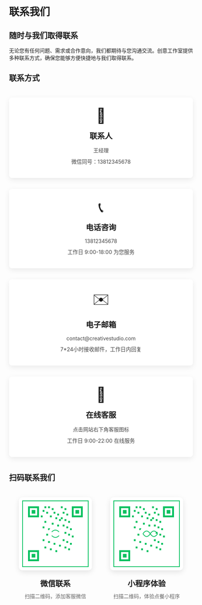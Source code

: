 # 联系我们

## 随时与我们取得联系

无论您有任何问题、需求或合作意向，我们都期待与您沟通交流。创意工作室提供多种联系方式，确保您能够方便快捷地与我们取得联系。

## 联系方式

<div class="contact-grid">
  <div class="contact-card">
    <div class="contact-icon">📱</div>
    <h3>联系人</h3>
    <p>王经理</p>
    <p class="contact-note">微信同号：13812345678</p>
  </div>
  
  <div class="contact-card">
    <div class="contact-icon">📞</div>
    <h3>电话咨询</h3>
    <p>13812345678</p>
    <p class="contact-note">工作日 9:00-18:00 为您服务</p>
  </div>
  
  <div class="contact-card">
    <div class="contact-icon">✉️</div>
    <h3>电子邮箱</h3>
    <p>contact@creativestudio.com</p>
    <p class="contact-note">7*24小时接收邮件，工作日内回复</p>
  </div>
  
  <div class="contact-card">
    <div class="contact-icon">💬</div>
    <h3>在线客服</h3>
    <p>点击网站右下角客服图标</p>
    <p class="contact-note">工作日 9:00-22:00 在线服务</p>
  </div>
</div>

## 扫码联系我们

<div class="qrcode-container">
  <div class="qrcode-item">
    <div class="qrcode-image">
      <img src="/images/wechat-qrcode.svg" alt="微信二维码" />
    </div>
    <h3>微信联系</h3>
    <p>扫描二维码，添加客服微信</p>
  </div>
  
  <div class="qrcode-item">
    <div class="qrcode-image">
      <img src="/images/qrcode-miniprogram.svg" alt="小程序二维码" />
    </div>
    <h3>小程序体验</h3>
    <p>扫描二维码，体验点餐小程序</p>
  </div>
</div>

<style>
.contact-grid {
  display: grid;
  grid-template-columns: repeat(auto-fill, minmax(250px, 1fr));
  gap: 30px;
  margin: 40px 0;
}

.contact-card {
  background-color: #fff;
  border-radius: 8px;
  padding: 25px;
  box-shadow: 0 5px 15px rgba(0, 0, 0, 0.08);
  text-align: center;
  transition: transform 0.3s;
}

.contact-card:hover {
  transform: translateY(-5px);
}

.contact-icon {
  font-size: 2.5rem;
  margin-bottom: 15px;
}

.contact-card h3 {
  margin: 0 0 15px;
  font-size: 1.3rem;
}

.contact-card p {
  margin: 0 0 10px;
  color: #444;
}

.contact-note {
  font-size: 0.9rem;
  color: #666;
}

.qrcode-container {
  display: flex;
  flex-wrap: wrap;
  justify-content: center;
  gap: 50px;
  margin: 40px 0;
}

.qrcode-item {
  display: flex;
  flex-direction: column;
  align-items: center;
  text-align: center;
  max-width: 250px;
}

.qrcode-image {
  width: 200px;
  height: 200px;
  margin-bottom: 20px;
  border-radius: 10px;
  overflow: hidden;
  box-shadow: 0 5px 15px rgba(0, 0, 0, 0.1);
}

.qrcode-image img {
  width: 100%;
  height: 100%;
  object-fit: cover;
}

.qrcode-item h3 {
  margin: 0 0 10px;
  font-size: 1.3rem;
}

.qrcode-item p {
  margin: 0;
  color: #666;
}

@media (max-width: 768px) {
  .contact-grid {
    grid-template-columns: 1fr;
  }
  
  .qrcode-container {
    flex-direction: column;
    align-items: center;
  }
}
</style> 